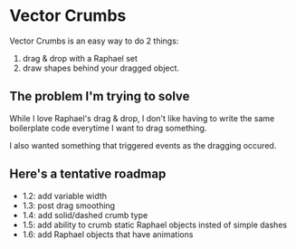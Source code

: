 # Vector Crumbs
Vector Crumbs is an easy way to do 2 things:  
1. drag & drop with a Raphael set  
2. draw shapes behind your dragged object.  

## The problem I'm trying to solve
While I love Raphael's drag & drop, I don't like having to write the same boilerplate code everytime I want to drag something.

I also wanted something that triggered events as the dragging occured.

## Here's a tentative roadmap ##
* 1.2: add variable width 
* 1.3: post drag smoothing
* 1.4: add solid/dashed crumb type
* 1.5: add ability to crumb static Raphael objects insted of simple dashes
* 1.6: add Raphael objects that have animations

